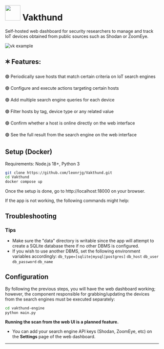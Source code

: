 # <img src="https://upload.wikimedia.org/wikipedia/commons/a/a1/Dog-1800633.svg" width=50> Vakthund

Self-hosted web dashboard for security researchers to manage and track IoT devices obtained from public sources such as Shodan or ZoomEye.

![vk example](https://github.com/leonrjg/Vakthund/assets/5253770/63d45f38-7a39-43b0-8003-2a1e91535bed)

## 🟍 Features:
🟢 Periodically save hosts that match certain criteria on IoT search engines

🟢 Configure and execute actions targeting certain hosts

🟢 Add multiple search engine queries for each device

🟢 Filter hosts by tag, device type or any related value

🟢 Confirm whether a host is online directly on the web interface

🟢 See the full result from the search engine on the web interface

## Setup (Docker)
Requirements: Node.js 18+, Python 3
```sh
git clone https://github.com/leonrjg/Vakthund.git
cd Vakthund
docker compose up
```

Once the setup is done, go to http://localhost:18000 on your browser.

If the app is not working, the following commands might help:

## Troubleshooting

### Tips
- Make sure the "data" directory is writable since the app will attempt to create a SQLite database there if no other DBMS is configured.
- If you wish to use another DBMS, set the following environment variables accordingly: `db_type=[sqlite|mysql|postgres]` `db_host` `db_user` `db_password` `db_name`

## Configuration
By following the previous steps, you will have the web dashboard working; however, the component responsible for grabbing/updating the devices from the search engines must be executed separately:
```sh
cd vakthund-engine
python main.py
```
**Running the scan from the web UI is a planned feature.**
- You can add your search engine API keys (Shodan, ZoomEye, etc) on the **Settings** page of the web dashboard.

---

